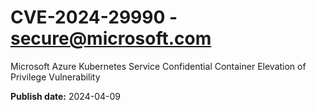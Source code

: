 # CVE-2024-29990 - secure@microsoft.com

Microsoft Azure Kubernetes Service Confidential Container Elevation of Privilege Vulnerability

**Publish date:** 2024-04-09

